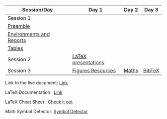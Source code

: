 


| Session/Day | Day 1 | Day 2 | Day 3 |
|-------------|------|-------|-------|
| Session 1   | 
<a href="https://drive.google.com/open?id=1MyXMyfqKuE7mtDNeAIy3VdLsHTJvVtBJ">Preamble </a>| 
<a href="https://drive.google.com/open?id=1AjTQAoRy5ohLwLxoOyvD5N_meZMlfo4-">Environments and Reports</a> |
<a href="https://drive.google.com/open?id=1CZpHkDJvl0SmkVMvv5xQ2EI4n46dy-R9">Tables</a> | 
|Session 2 | <a href="">LaTeX presentations</a>|
| Session 3   |   <a href = ""> Figures Resources </a> | <a href="">Maths</a> |  <a href="">BibTeX</a>|

Link to the live document: <a href ="https://www.overleaf.com/read/rrbvxbjyzrkp"> Link </a>

LaTeX Documentation : <a href = "https://www.overleaf.com/learn"> Link </a> 
<!-- Link to Game : <a href = "https://texnique.xyz/"> TBA </a> -->

LaTeX Cheat Sheet : <a href = "https://drive.google.com/file/d/1XkIUabiu3OJ_O2L4R0nsIOny0aG6fDmn/view?usp=sharing"> Check it out </a>

Math Symbol Detector: <a href="http://detexify.kirelabs.org/classify.html">Symbol Detector</a>
